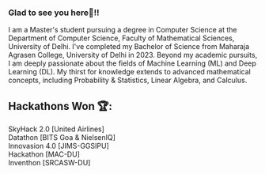 
### Glad to see you here🫠!!


I am a Master's student pursuing a degree in Computer Science at the Department of Computer Science, Faculty of Mathematical Sciences, University of Delhi. I've completed my Bachelor of Science from Maharaja Agrasen College, University of Delhi in 2023. Beyond my academic pursuits, I am deeply passionate about the fields of Machine Learning (ML) and Deep Learning (DL). My thirst for knowledge extends to advanced mathematical concepts, including Probability & Statistics, Linear Algebra, and Calculus.

## Hackathons Won 🏆: <br>
SkyHack 2.0 [United Airlines] <br>
Datathon [BITS Goa & NielsenIQ] <br>
Innovasion 4.0 [JIMS-GGSIPU] <br>
Hackathon [MAC-DU] <br>
Inventhon [SRCASW-DU] <br>

<!--
**Harsh-Yadav-02/Harsh-Yadav-02** is a ✨ _special_ ✨ repository because its `README.md` (this file) appears on your GitHub profile.

Here are some ideas to get you started:

- 🔭 I’m currently working on ...
- 🌱 I’m currently learning ...
- 👯 I’m looking to collaborate on ...
- 🤔 I’m looking for help with ...
- 💬 Ask me about ...
- 📫 How to reach me: ...
- 😄 Pronouns: ...
- ⚡ Fun fact: ...
-->
